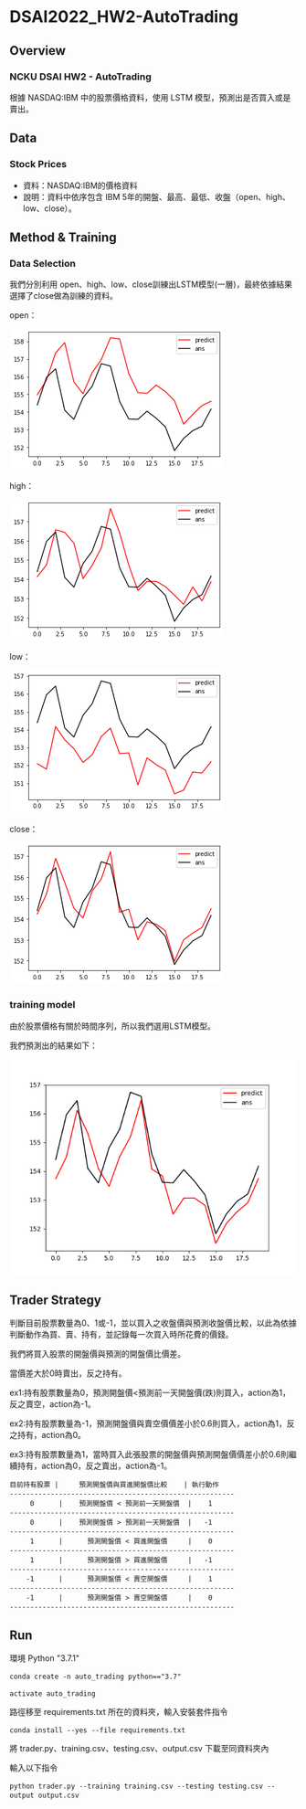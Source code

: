 # DSAI2022_HW2-AutoTrading
## Overview
### NCKU DSAI HW2 - AutoTrading

根據 NASDAQ:IBM 中的股票價格資料，使用 LSTM 模型，預測出是否買入或是賣出。

## Data
### Stock Prices
* 資料：NASDAQ:IBM的價格資料
* 說明：資料中依序包含 IBM 5年的開盤、最高、最低、收盤（open、high、low、close）。

## Method & Training
### Data Selection
我們分別利用 open、high、low、close訓練出LSTM模型(一層)，最終依據結果選擇了close做為訓練的資料。

open：

![GITHUB](https://github.com/fylin625/DSAI2022_HW2-AutoTrading/blob/main/images/open.png?raw=true)

high：

![GITHUB](https://github.com/fylin625/DSAI2022_HW2-AutoTrading/blob/main/images/high.png?raw=true)

low：

![GITHUB](https://github.com/fylin625/DSAI2022_HW2-AutoTrading/blob/main/images/low.png?raw=true)

close：

![GITHUB](https://github.com/fylin625/DSAI2022_HW2-AutoTrading/blob/main/images/close.png?raw=true)

### training model 
由於股票價格有關於時間序列，所以我們選用LSTM模型。


我們預測出的結果如下：

![GITHUB](https://github.com/fylin625/DSAI2022_HW2-AutoTrading/blob/main/images/GPU.png?raw=true)
## Trader Strategy
判斷目前股票數量為0、1或-1，並以買入之收盤價與預測收盤價比較，以此為依據判斷動作為買、賣、持有，並記錄每一次買入時所花費的價錢。

我們將買入股票的開盤價與預測的開盤價比價差。

當價差大於0時賣出，反之持有。

ex1:持有股票數量為0，預測開盤價<預測前一天開盤價(跌)則買入，action為1，反之賣空，action為-1。

ex2:持有股票數量為-1，預測開盤價與賣空價價差小於0.6則買入，action為1，反之持有，action為0。

ex3:持有股票數量為1，當時買入此張股票的開盤價與預測開盤價價差小於0.6則繼續持有，action為0，反之賣出，action為-1。

```
目前持有股票 |     預測開盤價與買進開盤價比較    | 執行動作 
-------------------------------------------------------
     0      |    預測開盤價 < 預測前一天開盤價  |    1  
-------------------------------------------------------
     0      |    預測開盤價 > 預測前一天開盤價  |   -1  
-------------------------------------------------------
     1      |      預測開盤價 < 買進開盤價     |    0  
-------------------------------------------------------
     1      |      預測開盤價 > 買進開盤價     |   -1  
-------------------------------------------------------
    -1      |      預測開盤價 < 賣空開盤價     |    1  
-------------------------------------------------------
    -1      |      預測開盤價 > 賣空開盤價     |    0  
-------------------------------------------------------
```

## Run

環境 Python "3.7.1"

```
conda create -n auto_trading python=="3.7"
```
```
activate auto_trading
```
路徑移至 requirements.txt 所在的資料夾，輸入安裝套件指令
```
conda install --yes --file requirements.txt
```
將 trader.py、training.csv、testing.csv、output.csv 下載至同資料夾內

輸入以下指令
```
python trader.py --training training.csv --testing testing.csv --output output.csv
